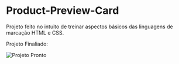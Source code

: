 # Product-Preview-Card

Projeto feito no intuito de treinar aspectos básicos das linguagens de marcação HTML e CSS.

Projeto Finaliado:

![Projeto Pronto](https://user-images.githubusercontent.com/125591151/227813405-744b861d-b854-4e2a-abf6-5fd3174653b4.png)
